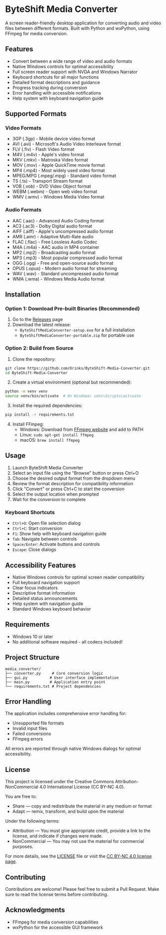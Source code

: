 # ByteShift Media Converter

A screen reader-friendly desktop application for converting audio and video files between different formats. Built with Python and wxPython, using FFmpeg for media conversion.

## Features

- Convert between a wide range of video and audio formats
- Native Windows controls for optimal accessibility
- Full screen reader support with NVDA and Windows Narrator
- Keyboard shortcuts for all major functions
- Detailed format descriptions and guidance
- Progress tracking during conversion
- Error handling with accessible notifications
- Help system with keyboard navigation guide

## Supported Formats

### Video Formats
- 3GP (.3gp) - Mobile device video format
- AVI (.avi) - Microsoft's Audio Video Interleave format
- FLV (.flv) - Flash Video format
- M4V (.m4v) - Apple's video format
- MKV (.mkv) - Matroska Video format
- MOV (.mov) - Apple QuickTime movie format
- MP4 (.mp4) - Most widely used video format
- MPEG/MPG (.mpeg/.mpg) - Standard video format
- TS (.ts) - Transport Stream format
- VOB (.vob) - DVD Video Object format
- WEBM (.webm) - Open web video format
- WMV (.wmv) - Windows Media Video format

### Audio Formats
- AAC (.aac) - Advanced Audio Coding format
- AC3 (.ac3) - Dolby Digital audio format
- AIFF (.aiff) - Apple's uncompressed audio format
- AMR (.amr) - Adaptive Multi-Rate audio
- FLAC (.flac) - Free Lossless Audio Codec
- M4A (.m4a) - AAC audio in MP4 container
- MP2 (.mp2) - Broadcasting audio format
- MP3 (.mp3) - Most popular compressed audio format
- OGG (.ogg) - Free and open-source audio format
- OPUS (.opus) - Modern audio format for streaming
- WAV (.wav) - Standard uncompressed audio format
- WMA (.wma) - Windows Media Audio format

## Installation

### Option 1: Download Pre-built Binaries (Recommended)
1. Go to the [Releases](https://github.com/Orinks/ByteShift-Media-Converter/releases) page
2. Download the latest release:
   - `ByteShiftMediaConverter-setup.exe` for a full installation
   - `ByteShiftMediaConverter-portable.zip` for portable use

### Option 2: Build from Source
1. Clone the repository:
```bash
git clone https://github.com/Orinks/ByteShift-Media-Converter.git
cd ByteShift-Media-Converter
```

2. Create a virtual environment (optional but recommended):
```bash
python -m venv venv
source venv/bin/activate  # On Windows: venv\Scripts\activate
```

3. Install the required dependencies:
```bash
pip install -r requirements.txt
```

4. Install FFmpeg:
   - Windows: Download from [FFmpeg website](https://ffmpeg.org/download.html) and add to PATH
   - Linux: `sudo apt-get install ffmpeg`
   - macOS: `brew install ffmpeg`

## Usage

1. Launch ByteShift Media Converter
2. Select an input file using the "Browse" button or press Ctrl+O
3. Choose the desired output format from the dropdown menu
4. Review the format description for compatibility information
5. Click "Convert" or press Ctrl+C to start the conversion
6. Select the output location when prompted
7. Wait for the conversion to complete

### Keyboard Shortcuts

- `Ctrl+O`: Open file selection dialog
- `Ctrl+C`: Start conversion
- `F1`: Show help with keyboard navigation guide
- `Tab`: Navigate between controls
- `Space/Enter`: Activate buttons and controls
- `Escape`: Close dialogs

## Accessibility Features

- Native Windows controls for optimal screen reader compatibility
- Full keyboard navigation support
- Clear focus indicators
- Descriptive format information
- Detailed status announcements
- Help system with navigation guide
- Standard Windows keyboard behavior

## Requirements

- Windows 10 or later
- No additional software required - all codecs included!

## Project Structure

```
media_converter/
├── converter.py     # Core conversion logic
├── gui.py          # User interface implementation
├── main.py         # Application entry point
└── requirements.txt # Project dependencies
```

## Error Handling

The application includes comprehensive error handling for:
- Unsupported file formats
- Invalid input files
- Failed conversions
- FFmpeg errors

All errors are reported through native Windows dialogs for optimal accessibility.

## License

This project is licensed under the Creative Commons Attribution-NonCommercial 4.0 International License (CC BY-NC 4.0).

You are free to:
* Share — copy and redistribute the material in any medium or format
* Adapt — remix, transform, and build upon the material

Under the following terms:
* Attribution — You must give appropriate credit, provide a link to the license, and indicate if changes were made.
* NonCommercial — You may not use the material for commercial purposes.

For more details, see the [LICENSE](LICENSE) file or visit the [CC BY-NC 4.0 license page](https://creativecommons.org/licenses/by-nc/4.0/).

## Contributing

Contributions are welcome! Please feel free to submit a Pull Request. Make sure to read the license terms before contributing.

## Acknowledgments

- FFmpeg for media conversion capabilities
- wxPython for the accessible GUI framework
